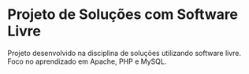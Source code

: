 # Projeto de Soluções com Software Livre

Projeto desenvolvido na disciplina de soluções utilizando software livre.
Foco no aprendizado em Apache, PHP e MySQL.
